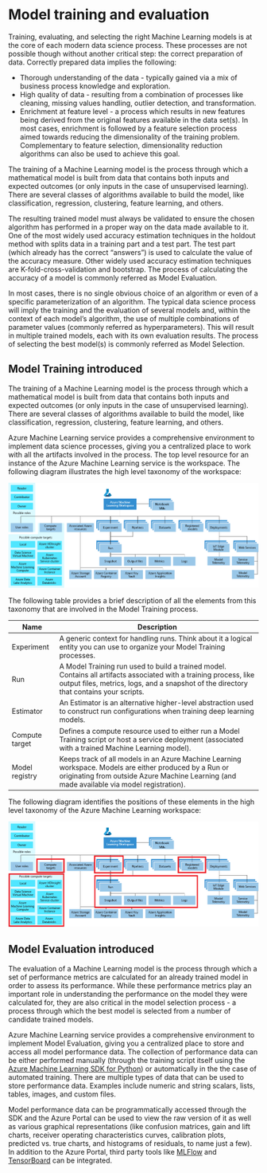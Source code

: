 # Model training and evaluation

Training, evaluating, and selecting the right Machine Learning models is at the core of each modern data science process. These processes are not possible though without another critical step: the correct preparation of data. Correctly prepared data implies the following:

- Thorough understanding of the data - typically gained via a mix of business process knowledge and exploration.
- High quality of data - resulting from a combination of processes like cleaning, missing values handling, outlier detection, and transformation.
- Enrichment at feature level - a process which results in new features being derived from the original features available in the data set(s). In most cases, enrichment is followed by a feature selection process aimed towards reducing the dimensionality of the training problem. Complementary to feature selection, dimensionality reduction algorithms can also be used to achieve this goal.

The training of a Machine Learning model is the process through which a mathematical model is built from data that contains both inputs and expected outcomes (or only inputs in the case of unsupervised learning). There are several classes of algorithms available to build the model, like classification, regression, clustering, feature learning, and others.

The resulting trained model must always be validated to ensure the chosen algorithm has performed in a proper way on the data made available to it. One of the most widely used accuracy estimation techniques in the holdout method with splits data in a training part and a test part. The test part (which already has the correct “answers”) is used to calculate the value of the accuracy measure. Other widely used accuracy estimation techniques are K-fold-cross-validation and bootstrap. The process of calculating the accuracy of a model is commonly referred as Model Evaluation.

In most cases, there is no single obvious choice of an algorithm or even of a specific parameterization of an algorithm. The typical data science process will imply the training and the evaluation of several models and, within the context of each model’s algorithm, the use of multiple combinations of parameter values (commonly referred as hyperparameters). This will result in multiple trained models, each with its own evaluation results. The process of selecting the best model(s) is commonly referred as Model Selection.

## Model Training introduced

The training of a Machine Learning model is the process through which a mathematical model is built from data that contains both inputs and expected outcomes (or only inputs in the case of unsupervised learning). There are several classes of algorithms available to build the model, like classification, regression, clustering, feature learning, and others.

Azure Machine Learning service provides a comprehensive environment to implement data science processes, giving you a centralized place to work with all the artifacts involved in the process. The top level resource for an instance of the Azure Machine Learning service is the workspace. The following diagram illustrates the high level taxonomy of the workspace:

![The high level taxonomy of the Azure Machine Learning workspace](media/azure-machine-learning-taxonomy.png)

The following table provides a brief description of all the elements from this taxonomy that are involved in the Model Training process.

| Name           | Description                                                                                                                                                                                                  |
| -------------- | ------------------------------------------------------------------------------------------------------------------------------------------------------------------------------------------------------------ |
| Experiment     | A generic context for handling runs. Think about it a logical entity you can use to organize your Model Training processes.                                                                                  |
| Run            | A Model Training run used to build a trained model. Contains all artifacts associated with a training process, like output files, metrics, logs, and a snapshot of the directory that contains your scripts. |
| Estimator      | An Estimator is an alternative higher-level abstraction used to construct run configurations when training deep learning models.                                                                             |
| Compute target | Defines a compute resource used to either run a Model Training script or host a service deployment (associated with a trained Machine Learning model).                                                       |
| Model registry | Keeps track of all models in an Azure Machine Learning workspace. Models are either produced by a Run or originating from outside Azure Machine Learning (and made available via model registration).        |

The following diagram identifies the positions of these elements in the high level taxonomy of the Azure Machine Learning workspace:

![The positions of the elements involved in Model Training in the taxonomy of the Azure Machine Learning workspace](media/azure-machine-learning-taxonomy-marked.png)

## Model Evaluation introduced

The evaluation of a Machine Learning model is the process through which a set of performance metrics are calculated for an already trained model in order to assess its performance. While these performance metrics play an important role in understanding the performance on the model they were calculated for, they are also critical in the model selection process - a process through which the best model is selected from a number of candidate trained models.

Azure Machine Learning service provides a comprehensive environment to implement Model Evaluation, giving you a centralized place to store and access all model performance data. The collection of performance data can be either performed manually (through the training script itself using the [Azure Machine Learning SDK for Python](https://docs.microsoft.com/python/api/overview/azure/ml/install?view=azure-ml-py)) or automatically in the the case of automated training. There are multiple types of data that can be used to store performance data. Examples include numeric and string scalars, lists, tables, images, and custom files.

Model performance data can be programmatically accessed through the SDK and the Azure Portal can be used to view the raw version of it as well as various graphical representations (like confusion matrices, gain and lift charts, receiver operating characteristics curves, calibration plots, predicted vs. true charts, and histograms of residuals, to name just a few). In addition to the Azure Portal, third party tools like [MLFlow](https://mlflow.org/) and [TensorBoard](https://www.tensorflow.org/tensorboard/) can be integrated.